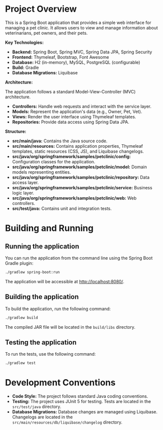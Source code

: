 # Project Overview

This is a Spring Boot application that provides a simple web interface for managing a pet clinic. It allows users to view and manage information about veterinarians, pet owners, and their pets.

**Key Technologies:**

*   **Backend:** Spring Boot, Spring MVC, Spring Data JPA, Spring Security
*   **Frontend:** Thymeleaf, Bootstrap, Font Awesome
*   **Database:** H2 (in-memory), MySQL, PostgreSQL (configurable)
*   **Build:** Gradle
*   **Database Migrations:** Liquibase

**Architecture:**

The application follows a standard Model-View-Controller (MVC) architecture.

*   **Controllers:** Handle web requests and interact with the service layer.
*   **Models:** Represent the application's data (e.g., Owner, Pet, Vet).
*   **Views:** Render the user interface using Thymeleaf templates.
*   **Repositories:** Provide data access using Spring Data JPA.

**Structure:**
*   **src/main/java:** Contains the Java source code.
*   **src/main/resources:** Contains application properties, Thymeleaf templates, static resources (CSS, JS), and Liquibase changelogs.
*   **src/java/org/springframework/samples/petclinic/config:** Configuration classes for the application.
*   **src/java/org/springframework/samples/petclinic/model:** Domain models representing entities.
*   **src/java/org/springframework/samples/petclinic/repository:** Data access layer.
*   **src/java/org/springframework/samples/petclinic/service:** Business logic layer.
*   **src/java/org/springframework/samples/petclinic/web:** Web controllers.
*  **src/test/java:** Contains unit and integration tests.

# Building and Running

## Running the application

You can run the application from the command line using the Spring Boot Gradle plugin:

```bash
./gradlew spring-boot:run
```

The application will be accessible at <http://localhost:8080/>.

## Building the application

To build the application, run the following command:

```bash
./gradlew build
```

The compiled JAR file will be located in the `build/libs` directory.

## Testing the application

To run the tests, use the following command:

```bash
./gradlew test
```

# Development Conventions

*   **Code Style:** The project follows standard Java coding conventions.
*   **Testing:** The project uses JUnit 5 for testing. Tests are located in the `src/test/java` directory.
*   **Database Migrations:** Database changes are managed using Liquibase. Changelogs are located in the `src/main/resources/db/liquibase/changelog` directory.
